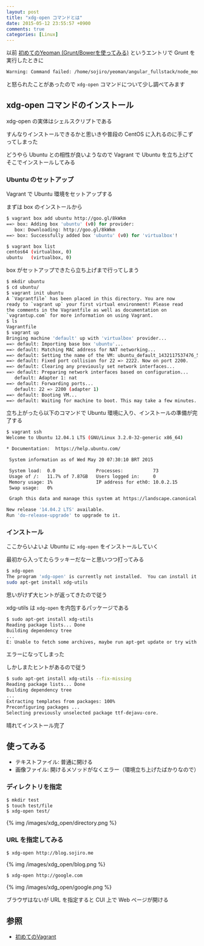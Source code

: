 ```yaml
---
layout: post
title: "xdg-open コマンドとは"
date: 2015-05-12 23:55:57 +0900
comments: true
categories: [Linux]
---
```


以前 [初めてのYeoman (Grunt/Bowerを使ってみる)](http://blog.sojiro.me/blog/2015/05/10/the-second-step-of-yeoman/) というエントリで Grunt を実行したときに

```bash
Warning: Command failed: /home/sojiro/yeoman/angular_fullstack/node_modules/open/vendor/xdg-open: line 584: xdg-mime: コマンドが見つかりません
```

と怒られたことがあったので ``` xdg-open ``` コマンドについて少し調べてみます

## xdg-open コマンドのインストール

xdg-open の実体はシェルスクリプトである

すんなりインストールできるかと思いきや普段の CentOS に入れるのに手こずってしまった

どうやら Ubuntu との相性が良いようなので Vagrant で Ubuntu を立ち上げてそこでインストールしてみる

### Ubuntu のセットアップ

Vagrant で Ubuntu 環境をセットアップする

まずは box のインストールから

```bash
$ vagrant box add ubuntu http://goo.gl/8kWkm
==> box: Adding box 'ubuntu' (v0) for provider: 
   box: Downloading: http://goo.gl/8kWkm
==> box: Successfully added box 'ubuntu' (v0) for 'virtualbox'!
```

```bash
$ vagrant box list
centos64 (virtualbox, 0)
ubuntu   (virtualbox, 0)
```

box がセットアップできたら立ち上げまで行ってしまう

```bash
$ mkdir ubuntu
$ cd ubuntu/
$ vagrant init ubuntu
A `Vagrantfile` has been placed in this directory. You are now
ready to `vagrant up` your first virtual environment! Please read
the comments in the Vagrantfile as well as documentation on
`vagrantup.com` for more information on using Vagrant.
$ ls
Vagrantfile
$ vagrant up
Bringing machine 'default' up with 'virtualbox' provider...
==> default: Importing base box 'ubuntu'...
==> default: Matching MAC address for NAT networking...
==> default: Setting the name of the VM: ubuntu_default_1432117537476_54763
==> default: Fixed port collision for 22 => 2222. Now on port 2200.
==> default: Clearing any previously set network interfaces...
==> default: Preparing network interfaces based on configuration...
   default: Adapter 1: nat
==> default: Forwarding ports...
   default: 22 => 2200 (adapter 1)
==> default: Booting VM...
==> default: Waiting for machine to boot. This may take a few minutes...
```

立ち上がったら以下のコマンドで Ubuntu 環境に入り、インストールの準備が完了する

```bash
$ vagrant ssh
Welcome to Ubuntu 12.04.1 LTS (GNU/Linux 3.2.0-32-generic x86_64)

* Documentation:  https://help.ubuntu.com/

 System information as of Wed May 20 07:30:10 BRT 2015

 System load:  0.0               Processes:           73
 Usage of /:   11.7% of 7.87GB   Users logged in:     0
 Memory usage: 1%                IP address for eth0: 10.0.2.15
 Swap usage:   0%

 Graph this data and manage this system at https://landscape.canonical.com/

New release '14.04.2 LTS' available.
Run 'do-release-upgrade' to upgrade to it.
```

### インストール

ここからいよいよ Ubuntu に ``` xdg-open ``` をインストールしていく

最初から入ってたらラッキーだなーと思いつつ打ってみる

```bash
$ xdg-open
The program 'xdg-open' is currently not installed.  You can install it by typing:
sudo apt-get install xdg-utils
```

思いがけず大ヒントが返ってきたので従う

xdg-utils は ``` xdg-open ``` を内包するパッケージである

```bash
$ sudo apt-get install xdg-utils
Reading package lists... Done
Building dependency tree
...
E: Unable to fetch some archives, maybe run apt-get update or try with --fix-missing?
```

エラーになってしまった

しかしまたヒントがあるので従う

```bash
$ sudo apt-get install xdg-utils --fix-missing
Reading package lists... Done
Building dependency tree
...
Extracting templates from packages: 100%
Preconfiguring packages ...
Selecting previously unselected package ttf-dejavu-core.
```

晴れてインストール完了

## 使ってみる

* テキストファイル: 普通に開ける
* 画像ファイル: 開けるメソッドがなくエラー（環境立ち上げたばかりなので）

### ディレクトリを指定

```bash
$ mkdir test
$ touch test/file
$ xdg-open test/
```

{% img /images/xdg_open/directory.png %}

### URL を指定してみる

```bash
$ xdg-open http://blog.sojiro.me
```

{% img /images/xdg_open/blog.png %}

```bash
$ xdg-open http://google.com
```

{% img /images/xdg_open/google.png %}

ブラウザはないが URL を指定すると CUI 上で Web ページが開ける

## 参照

* [初めてのVagrant](http://blog.sojiro.me/blog/2015/05/03/the-first-step-for-vagrant/)

